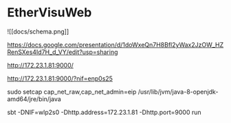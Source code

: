 # EtherVisuWeb

![[docs/schema.png]]

https://docs.google.com/presentation/d/1doWxeQn7H8Bfl2yWax2JzOW_HZRenSXes4Id7H_d_VY/edit?usp=sharing

http://172.23.1.81:9000/

http://172.23.1.81:9000/?nif=enp0s25

sudo setcap cap_net_raw,cap_net_admin=eip /usr/lib/jvm/java-8-openjdk-amd64/jre/bin/java

sbt -DNIF=wlp2s0 -Dhttp.address=172.23.1.81 -Dhttp.port=9000 run
